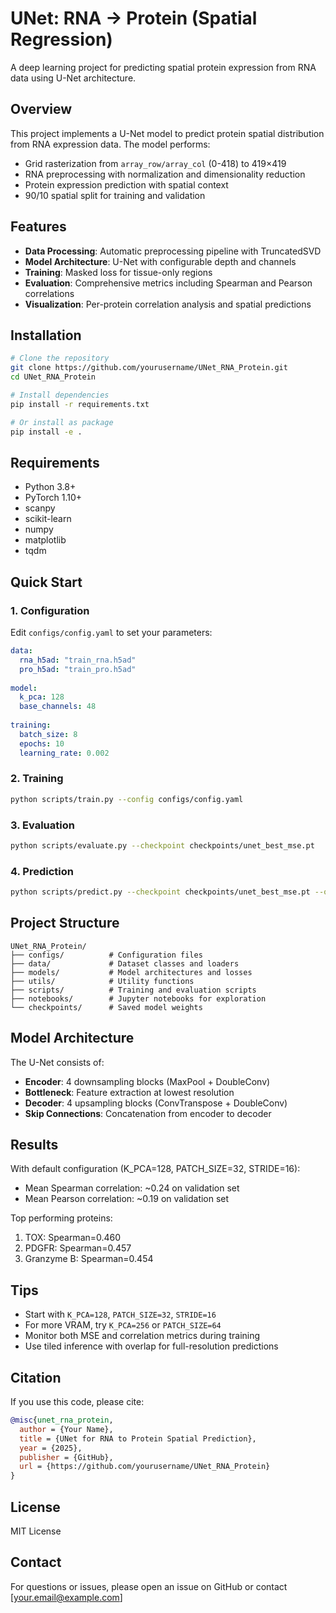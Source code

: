 # UNet: RNA → Protein (Spatial Regression)

A deep learning project for predicting spatial protein expression from RNA data using U-Net architecture.

## Overview

This project implements a U-Net model to predict protein spatial distribution from RNA expression data. The model performs:
- Grid rasterization from `array_row/array_col` (0-418) to 419×419
- RNA preprocessing with normalization and dimensionality reduction
- Protein expression prediction with spatial context
- 90/10 spatial split for training and validation

## Features

- **Data Processing**: Automatic preprocessing pipeline with TruncatedSVD
- **Model Architecture**: U-Net with configurable depth and channels
- **Training**: Masked loss for tissue-only regions
- **Evaluation**: Comprehensive metrics including Spearman and Pearson correlations
- **Visualization**: Per-protein correlation analysis and spatial predictions

## Installation

```bash
# Clone the repository
git clone https://github.com/yourusername/UNet_RNA_Protein.git
cd UNet_RNA_Protein

# Install dependencies
pip install -r requirements.txt

# Or install as package
pip install -e .
```

## Requirements

- Python 3.8+
- PyTorch 1.10+
- scanpy
- scikit-learn
- numpy
- matplotlib
- tqdm

## Quick Start

### 1. Configuration

Edit `configs/config.yaml` to set your parameters:

```yaml
data:
  rna_h5ad: "train_rna.h5ad"
  pro_h5ad: "train_pro.h5ad"
  
model:
  k_pca: 128
  base_channels: 48
  
training:
  batch_size: 8
  epochs: 10
  learning_rate: 0.002
```

### 2. Training

```bash
python scripts/train.py --config configs/config.yaml
```

### 3. Evaluation

```bash
python scripts/evaluate.py --checkpoint checkpoints/unet_best_mse.pt
```

### 4. Prediction

```bash
python scripts/predict.py --checkpoint checkpoints/unet_best_mse.pt --output predictions.npy
```

## Project Structure

```
UNet_RNA_Protein/
├── configs/          # Configuration files
├── data/             # Dataset classes and loaders
├── models/           # Model architectures and losses
├── utils/            # Utility functions
├── scripts/          # Training and evaluation scripts
├── notebooks/        # Jupyter notebooks for exploration
└── checkpoints/      # Saved model weights
```

## Model Architecture

The U-Net consists of:
- **Encoder**: 4 downsampling blocks (MaxPool + DoubleConv)
- **Bottleneck**: Feature extraction at lowest resolution
- **Decoder**: 4 upsampling blocks (ConvTranspose + DoubleConv)
- **Skip Connections**: Concatenation from encoder to decoder

## Results

With default configuration (K_PCA=128, PATCH_SIZE=32, STRIDE=16):
- Mean Spearman correlation: ~0.24 on validation set
- Mean Pearson correlation: ~0.19 on validation set

Top performing proteins:
1. TOX: Spearman=0.460
2. PDGFR: Spearman=0.457
3. Granzyme B: Spearman=0.454

## Tips

- Start with `K_PCA=128`, `PATCH_SIZE=32`, `STRIDE=16`
- For more VRAM, try `K_PCA=256` or `PATCH_SIZE=64`
- Monitor both MSE and correlation metrics during training
- Use tiled inference with overlap for full-resolution predictions

## Citation

If you use this code, please cite:

```bibtex
@misc{unet_rna_protein,
  author = {Your Name},
  title = {UNet for RNA to Protein Spatial Prediction},
  year = {2025},
  publisher = {GitHub},
  url = {https://github.com/yourusername/UNet_RNA_Protein}
}
```

## License

MIT License

## Contact

For questions or issues, please open an issue on GitHub or contact [your.email@example.com]